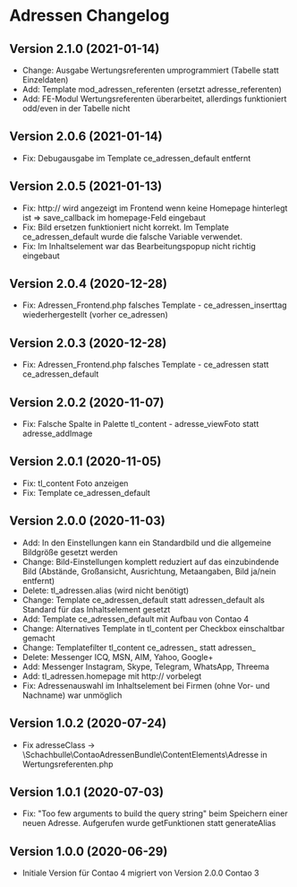 # Adressen Changelog

## Version 2.1.0 (2021-01-14)

* Change: Ausgabe Wertungsreferenten umprogrammiert (Tabelle statt Einzeldaten)
* Add: Template mod_adressen_referenten (ersetzt adresse_referenten)
* Add: FE-Modul Wertungsreferenten überarbeitet, allerdings funktioniert odd/even in der Tabelle nicht

## Version 2.0.6 (2021-01-14)

* Fix: Debugausgabe im Template ce_adressen_default entfernt

## Version 2.0.5 (2021-01-13)

* Fix: http:// wird angezeigt im Frontend wenn keine Homepage hinterlegt ist => save_callback im homepage-Feld eingebaut
* Fix: Bild ersetzen funktioniert nicht korrekt. Im Template ce_adressen_default wurde die falsche Variable verwendet.
* Fix: Im Inhaltselement war das Bearbeitungspopup nicht richtig eingebaut

## Version 2.0.4 (2020-12-28)

* Fix: Adressen_Frontend.php falsches Template - ce_adressen_inserttag wiederhergestellt (vorher ce_adressen)

## Version 2.0.3 (2020-12-28)

* Fix: Adressen_Frontend.php falsches Template - ce_adressen statt ce_adressen_default

## Version 2.0.2 (2020-11-07)

* Fix: Falsche Spalte in Palette tl_content - adresse_viewFoto statt adresse_addImage

## Version 2.0.1 (2020-11-05)

* Fix: tl_content Foto anzeigen
* Fix: Template ce_adressen_default

## Version 2.0.0 (2020-11-03)

* Add: In den Einstellungen kann ein Standardbild und die allgemeine Bildgröße gesetzt werden
* Change: Bild-Einstellungen komplett reduziert auf das einzubindende Bild (Abstände, Großansicht, Ausrichtung, Metaangaben, Bild ja/nein entfernt)
* Delete: tl_adressen.alias (wird nicht benötigt)
* Change: Template ce_adressen_default statt adressen_default als Standard für das Inhaltselement gesetzt
* Add: Template ce_adressen_default mit Aufbau von Contao 4
* Change: Alternatives Template in tl_content per Checkbox einschaltbar gemacht
* Change: Templatefilter tl_content ce_adressen_ statt adressen_
* Delete: Messenger ICQ, MSN, AIM, Yahoo, Google+
* Add: Messenger Instagram, Skype, Telegram, WhatsApp, Threema
* Add: tl_adressen.homepage mit http:// vorbelegt
* Fix: Adressenauswahl im Inhaltselement bei Firmen (ohne Vor- und Nachname) war unmöglich

## Version 1.0.2 (2020-07-24)

* Fix adresseClass -> \Schachbulle\ContaoAdressenBundle\ContentElements\Adresse in Wertungsreferenten.php

## Version 1.0.1 (2020-07-03)

* Fix: "Too few arguments to build the query string" beim Speichern einer neuen Adresse. Aufgerufen wurde getFunktionen statt generateAlias

## Version 1.0.0 (2020-06-29)

* Initiale Version für Contao 4 migriert von Version 2.0.0 Contao 3
